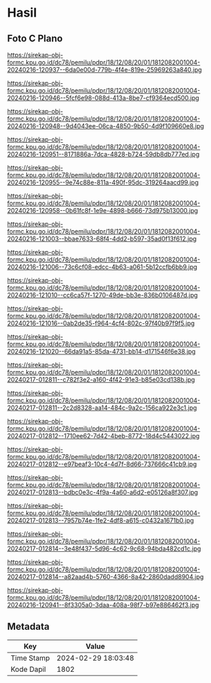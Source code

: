 # Hasil

## Foto C Plano

https://sirekap-obj-formc.kpu.go.id/dc78/pemilu/pdpr/18/12/08/20/01/1812082001004-20240216-120937--6da0e00d-779b-4f4e-819e-25969263a840.jpg

https://sirekap-obj-formc.kpu.go.id/dc78/pemilu/pdpr/18/12/08/20/01/1812082001004-20240216-120946--5fcf6e98-088d-413a-8be7-cf9364ecd500.jpg

https://sirekap-obj-formc.kpu.go.id/dc78/pemilu/pdpr/18/12/08/20/01/1812082001004-20240216-120948--9d4043ee-06ca-4850-9b50-4d9f109660e8.jpg

https://sirekap-obj-formc.kpu.go.id/dc78/pemilu/pdpr/18/12/08/20/01/1812082001004-20240216-120951--8171886a-7dca-4828-b724-59db8db777ed.jpg

https://sirekap-obj-formc.kpu.go.id/dc78/pemilu/pdpr/18/12/08/20/01/1812082001004-20240216-120955--9e74c88e-811a-490f-95dc-319264aacd99.jpg

https://sirekap-obj-formc.kpu.go.id/dc78/pemilu/pdpr/18/12/08/20/01/1812082001004-20240216-120958--0b61fc8f-1e9e-4898-b666-73d975b13000.jpg

https://sirekap-obj-formc.kpu.go.id/dc78/pemilu/pdpr/18/12/08/20/01/1812082001004-20240216-121003--bbae7633-68f4-4dd2-b597-35ad0f13f612.jpg

https://sirekap-obj-formc.kpu.go.id/dc78/pemilu/pdpr/18/12/08/20/01/1812082001004-20240216-121006--73c6cf08-edcc-4b63-a061-5b12ccfb6bb9.jpg

https://sirekap-obj-formc.kpu.go.id/dc78/pemilu/pdpr/18/12/08/20/01/1812082001004-20240216-121010--cc6ca57f-1270-49de-bb3e-836b0106487d.jpg

https://sirekap-obj-formc.kpu.go.id/dc78/pemilu/pdpr/18/12/08/20/01/1812082001004-20240216-121016--0ab2de35-f964-4cf4-802c-97f40b97f9f5.jpg

https://sirekap-obj-formc.kpu.go.id/dc78/pemilu/pdpr/18/12/08/20/01/1812082001004-20240216-121020--66da91a5-85da-4731-bb14-d171546f6e38.jpg

https://sirekap-obj-formc.kpu.go.id/dc78/pemilu/pdpr/18/12/08/20/01/1812082001004-20240217-012811--c782f3e2-a160-4f42-91e3-b85e03cd138b.jpg

https://sirekap-obj-formc.kpu.go.id/dc78/pemilu/pdpr/18/12/08/20/01/1812082001004-20240217-012811--2c2d8328-aa14-484c-9a2c-156ca922e3c1.jpg

https://sirekap-obj-formc.kpu.go.id/dc78/pemilu/pdpr/18/12/08/20/01/1812082001004-20240217-012812--1710ee62-7d42-4beb-8772-18d4c5443022.jpg

https://sirekap-obj-formc.kpu.go.id/dc78/pemilu/pdpr/18/12/08/20/01/1812082001004-20240217-012812--e97beaf3-10c4-4d7f-8d66-737666c41cb9.jpg

https://sirekap-obj-formc.kpu.go.id/dc78/pemilu/pdpr/18/12/08/20/01/1812082001004-20240217-012813--bdbc0e3c-4f9a-4a60-a6d2-e05126a8f307.jpg

https://sirekap-obj-formc.kpu.go.id/dc78/pemilu/pdpr/18/12/08/20/01/1812082001004-20240217-012813--7957b74e-1fe2-4df8-a615-c0432a1671b0.jpg

https://sirekap-obj-formc.kpu.go.id/dc78/pemilu/pdpr/18/12/08/20/01/1812082001004-20240217-012814--3e48f437-5d96-4c62-9c68-94bda482cd1c.jpg

https://sirekap-obj-formc.kpu.go.id/dc78/pemilu/pdpr/18/12/08/20/01/1812082001004-20240217-012814--a82aad4b-5760-4366-8a42-2860dadd8904.jpg

https://sirekap-obj-formc.kpu.go.id/dc78/pemilu/pdpr/18/12/08/20/01/1812082001004-20240216-120941--8f3305a0-3daa-408a-98f7-b97e886462f3.jpg


## Metadata

| Key        | Value               |
| ---------- | ------------------- |
| Time Stamp | 2024-02-29 18:03:48 |
| Kode Dapil | 1802                |



